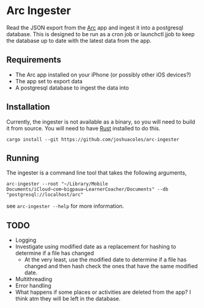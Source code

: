 # Arc Ingester

Read the JSON export from the [Arc](https://www.bigpaua.com/arcapp) app and ingest it into a postgresql database. This
is designed to be run as a cron job or launchctl jjob to keep the database up to date with the latest data from the app.

## Requirements

- The Arc app installed on your iPhone (or possibly other iOS devices?)
- The app set to export data
- A postgresql database to ingest the data into

## Installation

Currently, the ingester is not available as a binary, so you will need to build it from source. You will need to have
[Rust](https://www.rust-lang.org) installed to do this.

```shell
cargo install --git https://github.com/joshuacoles/arc-ingester
```

## Running

The ingester is a command line tool that takes the following arguments,

```shell
arc-ingester --root "~/Library/Mobile Documents/iCloud~com~bigpaua~LearnerCoacher/Documents" --db "postgresql://localhost/arc"
```

see `arc-ingester --help` for more information.

## TODO

- Logging
- Investigate using modified date as a replacement for hashing to determine if a file has changed
    - At the very least, use the modified date to determine if a file has changed and then hash check the ones that have
      the same modified date.
- Multithreading
- Error handling
- What happens if some places or activities are deleted from the app? I think atm they will be left in the database.
